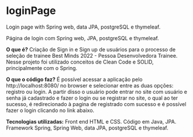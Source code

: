 # loginPage
Login page with Spring web, data JPA, postgreSQL e thymeleaf. 


Página de login com Spring web, JPA, postgreSQL e thymeleaf. 

**O que é?**
Criação de Sign in e Sign up de usuários para o processo de seleção de trainee Best Minds 2022 - Pessoa Desenvolvedora Trainee. 
Nesse projeto foi utilizado conceitos de Clean Code e SOLID, principalmente com o Spring.

**O que o código faz?**
É possível acessar a aplicação pelo http://localhost:8080/ no browser e selecionar entre as duas opções: registro ou login.
A partir disso o usuário pode entrar no site com usuário e senha já cadastrado e fazer o login ou se registrar no site, o qual ao ter sucesso, é redirecionado 
à pagina de registrado com sucesso e é possível fazer o login clicando no link abaixo.

**Tecnologias utilizadas:**
Front end HTML e CSS.
Código em Java, JPA.
Framework Spring, Spring Web, data JPA, postgreSQL e thymeleaf.
